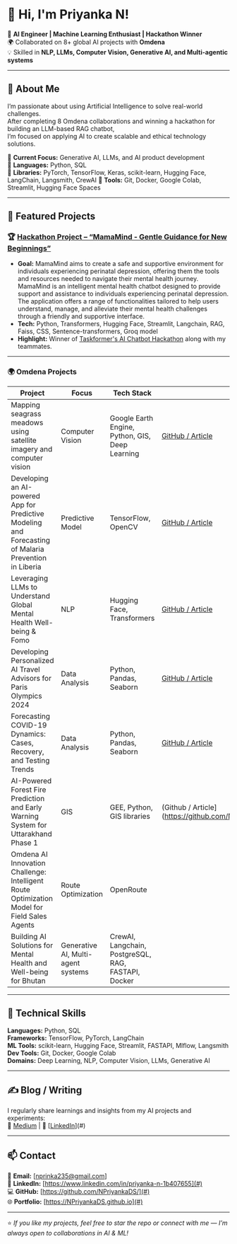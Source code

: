 # 👋 Hi, I'm Priyanka N!

🎯 **AI Engineer | Machine Learning Enthusiast | Hackathon Winner**  
🌍 Collaborated on 8+ global AI projects with **Omdena**  
💡 Skilled in **NLP, LLMs, Computer Vision, Generative AI, and Multi-agentic systems**

---

## 🚀 About Me

I’m passionate about using Artificial Intelligence to solve real-world challenges.  
After completing 8 Omdena collaborations and winning a hackathon for building an LLM-based RAG chatbot,  
I’m focused on applying AI to create scalable and ethical technology solutions.

🔹 **Current Focus:** Generative AI, LLMs, and AI product development  
🔹 **Languages:** Python, SQL  
🔹 **Libraries:** PyTorch, TensorFlow, Keras, scikit-learn, Hugging Face, LangChain, Langsmith, CrewAI
🔹 **Tools:** Git, Docker, Google Colab, Streamlit, Hugging Face Spaces  

---

## 🧩 Featured Projects

### 🏆 [Hackathon Project – “MamaMind - Gentle Guidance for New Beginnings”](#)
- **Goal:** MamaMind aims to create a safe and supportive environment for individuals experiencing perinatal depression, offering them the tools and resources needed to navigate their mental health journey. MamaMind is an intelligent mental health chatbot designed to provide support and assistance to individuals experiencing perinatal depression. The application offers a range of functionalities tailored to help users understand, manage, and alleviate their mental health challenges through a friendly and supportive interface.
- **Tech:** Python, Transformers, Hugging Face, Streamlit, Langchain, RAG, Faiss, CSS, Sentence-transformers, Groq model
- **Highlight:** Winner of [Taskformer's AI Chatbot Hackathon](https://devpost.com/software/hopebuddy) along with my teammates.

---

### 🌍 Omdena Projects
| Project | Focus | Tech Stack | Link |
|----------|--------|-------------|------|
| Mapping seagrass meadows using satellite imagery and computer vision |Computer Vision | Google Earth Engine, Python, GIS, Deep Learning| [GitHub / Article](https://dagshub.com/NPriyanka/TriesteItalyChapter_MappingSeagrassMeadows) |
| Developing an AI-powered App for Predictive Modeling and Forecasting of Malaria Prevention in Liberia | Predictive Model | TensorFlow, OpenCV | [GitHub / Article](https://dagshub.com/NPriyanka/LiberiaChapter_MalariaPrevention) |
| Leveraging LLMs to Understand Global Mental Health Well-being & Fomo | NLP | Hugging Face, Transformers | [GitHub / Article](#) |
| Developing Personalized AI Travel Advisors for Paris Olympics 2024 | Data Analysis | Python, Pandas, Seaborn | [GitHub / Article](https://dagshub.com/NPriyanka/ParisFranceChapter_AITravelAdvisors) |
| Forecasting COVID-19 Dynamics: Cases, Recovery, and Testing Trends | Data Analysis | Python, Pandas, Seaborn | [GitHub / Article](https://dagshub.com/NPriyanka/KitweChapter_ForecastingCOVID19Dynamics) |
| AI-Powered Forest Fire Prediction and Early Warning System for Uttarakhand Phase 1 | GIS | GEE, Python, GIS libraries | (Github / Article](https://github.com/NPriyankaDS/DehradunIndiaChapter_ForestFirePredictionandEarlyWarningSystem) |
| Omdena AI Innovation Challenge: Intelligent Route Optimization Model for Field Sales Agents | Route Optimization | OpenRoute | 
| Building AI Solutions for Mental Health and Well-being for Bhutan | Generative AI, Multi-agent systems | CrewAI, Langchain, PostgreSQL, RAG, FASTAPI, Docker | | 

---

## 🧠 Technical Skills

**Languages:** Python, SQL  
**Frameworks:** TensorFlow, PyTorch, LangChain  
**ML Tools:** scikit-learn, Hugging Face, Streamlit, FASTAPI, Mlflow, Langsmith
**Dev Tools:** Git, Docker, Google Colab  
**Domains:** Deep Learning, NLP, Computer Vision, LLMs, Generative AI

---

## ✍️ Blog / Writing

I regularly share learnings and insights from my AI projects and experiments:  
📝 [Medium](#) | 💼 [[LinkedIn](https://github.com/NPriyankaDS/)](#)

---

## 📫 Contact

📧 **Email:** [nprinka235@gmail.com]  
💼 **LinkedIn:** [https://www.linkedin.com/in/priyanka-n-1b407655](#)  
💻 **GitHub:** [https://github.com/NPriyankaDS/](#)  
🌐 **Portfolio:** [https://NPriyankaDS.github.io](#)

---

⭐️ *If you like my projects, feel free to star the repo or connect with me — I’m always open to collaborations in AI & ML!*
